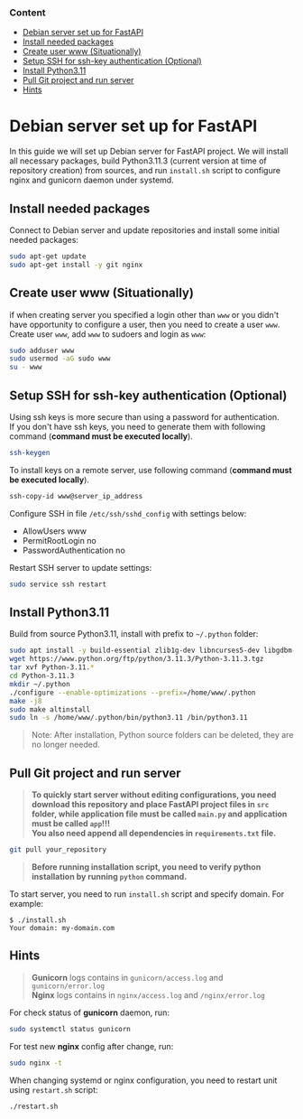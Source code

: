 ### Content

- [Debian server set up for FastAPI](#debian-server-set-up-for-fastapi)
- [Install needed packages](#install-needed-packages)
- [Create user www (Situationally)](#create-user-www-situationally)
- [Setup SSH for ssh-key authentication (Optional)](#setup-ssh-for-ssh-key-authentication-optional)
- [Install Python3.11](#install-python310)
- [Pull Git project and run server](#pull-git-project-and-run-server)
- [Hints](#hints)

# Debian server set up for FastAPI
In this guide we will set up Debian server for FastAPI project. We will install all necessary packages, build Python3.11.3 (current version at time of repository creation) from sources, and run `install.sh` script to configure nginx and gunicorn daemon under systemd.

## Install needed packages
Connect to Debian server and update repositories and install some initial needed packages:
```sh
sudo apt-get update
sudo apt-get install -y git nginx
```
## Create user www (Situationally)
if when creating server you specified a login other than `www` or you didn't have opportunity to configure a user, then you need to create a user `www`.\
Create user `www`, add `www` to sudoers and login as `www`:
```sh
sudo adduser www
sudo usermod -aG sudo www
su - www
```
## Setup SSH for ssh-key authentication (Optional)
Using ssh keys is more secure than using a password for authentication.\
If you don't have ssh keys, you need to generate them with following command (**command must be executed locally**).
```sh
ssh-keygen
```
To install keys on a remote server, use following command (**command must be executed locally**).
```sh
ssh-copy-id www@server_ip_address
```
Configure SSH in file `/etc/ssh/sshd_config` with settings below:
* AllowUsers www
* PermitRootLogin no
* PasswordAuthentication no

Restart SSH server to update settings:
```sh
sudo service ssh restart
```
## Install Python3.11
Build from source Python3.11, install with prefix to `~/.python` folder:
```sh
sudo apt install -y build-essential zlib1g-dev libncurses5-dev libgdbm-dev libnss3-dev libssl-dev libreadline-dev libffi-dev libsqlite3-dev wget libbz2-dev
wget https://www.python.org/ftp/python/3.11.3/Python-3.11.3.tgz
tar xvf Python-3.11.*
cd Python-3.11.3
mkdir ~/.python
./configure --enable-optimizations --prefix=/home/www/.python
make -j8
sudo make altinstall
sudo ln -s /home/www/.python/bin/python3.11 /bin/python3.11
```
> Note: After installation, Python source folders can be deleted, they are no longer needed.

## Pull Git project and run server
>  **To quickly start server without editing configurations, you need download this repository and place FastAPI project files in `src` folder, while application file must be called `main.py` and application must be called `app`!!!\
You also need append all dependencies in `requirements.txt` file.**

```sh
git pull your_repository
```
> **Before running installation script, you need to verify python installation by running `python` command.**

To start server, you need to run `install.sh` script and specify domain.
For example:
```
$ ./install.sh
Your domain: my-domain.com
```
## Hints
> **Gunicorn** logs contains in `gunicorn/access.log` and `gunicorn/error.log`\
> **Nginx** logs contains in `nginx/access.log` and `/nginx/error.log`

For check status of **gunicorn** daemon, run:
```sh
sudo systemctl status gunicorn
```
For test new **nginx** config after change, run:
```sh
sudo nginx -t
```
When changing systemd or nginx configuration, you need to restart unit using `restart.sh` script:
```sh
./restart.sh
```

